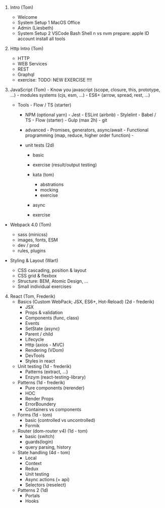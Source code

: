 1. Intro (Tom)

    - Welcome
    - System Setup 1
      MacOS
      Office
    - Admin (Liesbeth)
    - System Setup 2
      VSCode
      Bash Shell
      n vs nvm
      prepare: apple ID account
      install all tools

2) Http Intro (Tom)

    - HTTP
    - WEB Services
    - REST
    - Graphql
    - exercise: TODO: NEW EXERCISE !!!!

3) JavaScript (Tom)
		- Know you javascript (scope, closure, this, prototype, ...)
		- modules systems (cjs, esm, ...)
		- ES6+ (arrow, spread, rest, ...)

    - Tools
    		- Flow / TS (starter)
        - NPM (optional yarn) - Jest
				- ESLint (airbnb)
				- Stylelint
				- Babel / TS
				- Flow (starter)
				- Gulp (max 2h)
				- git

		- advanced
				- Promises, generators, async/await
				- Functional programming (map, reduce, higher order function)
				-

		- unit tests (2d)
			- basic
			- exercise (result/output testing)

			- kata (tom)
				- abstrations
				- mocking
				- exercise

			- async
			- exercise

- Webpack 4.0 (Tom)
	- sass (minicss)
	- images, fonts, ESM
	- dev / prod
	- rules, plugins

- Styling & Layout (Wart)
	- CSS cascading, position & layout
	- CSS grid & flexbox
	- Structure: BEM, Atomic Design, ...
	- Small individual exercises

4) React (Tom, Frederik)
	- Basics (Custom WebPack; JSX, ES6+, Hot-Reload) (2d - frederik)
		- JSX
		- Props & validation
		- Components (func, class)
		- Events
		- SetState (async)
		- Parent / child
		- Lifecycle
		- Http (axios - MVC)
		- Rendering (VDom)
		- DevTools
		- Styles in react
	- Unit testing (1d - frederik)
		- Patterns (extract, ...)
		- Enzym (react-testing-library)
	- Patterns (1d - frederik)
		- Pure components (rerender)
		- HOC
		- Render Props
		- ErrorBoundery
		- Containers vs components
	- Forms (1d - tom)
		- basic (controlled vs uncontrolled)
		- Formik
	- Router (dom-router v4) (1d - tom)
		- basic (switch)
		- guards(login)
		- query parsing, history
	- State handling (4d - tom)
		- Local
		- Context
		- Redux
		- Unit testing
		- Async actions (+ api)
		- Selectors (reselect)
	- Patterns 2 (1d)
		- Portals
		- Hooks
